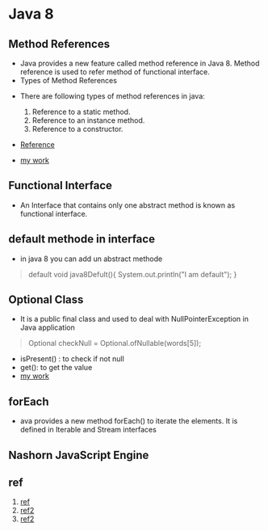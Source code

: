 

# Java 8
## Method References
- Java provides a new feature called method reference in Java 8. Method reference
is used to refer method of functional interface. 
- Types of Method References
* There are following types of method references in java:

  1. Reference to a static method.
  2. Reference to an instance method.
  3. Reference to a constructor.
* [Reference](https://www.javatpoint.com/java-8-method-reference)
* [my work ](lib/src/main/java/java8/MethodReference)

## Functional Interface
- An Interface that contains only one abstract method is known as functional interface.
## default methode in interface
- in java 8 you can add un abstract methode
>  default void java8Defult(){
System.out.println("I am default");
}

## Optional Class
- It is a public final class and used to deal with NullPointerException in Java application
>  Optional<String> checkNull
= Optional.ofNullable(words[5]);

- isPresent() : to check if not null
- get(): to get the value
- [my work](lib/src/main/java/java8/Optional)

## forEach
- ava provides a new method forEach() to iterate the elements. It is defined in Iterable and Stream interfaces
## Nashorn JavaScript Engine


## ref
1. [ref](https://www.javatpoint.com/java-8-features)
2. [ref2](https://www.javatpoint.com/java-8-method-reference)
3. [ref2](https://www.geeksforgeeks.org/java-8-optional-class/)